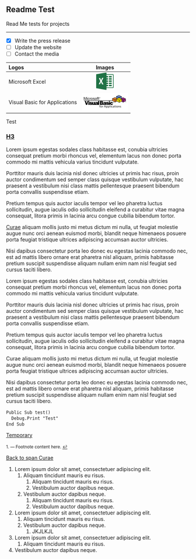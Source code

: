 <h2 id="top">Readme Test</h2>

Read Me tests for projects
***
- [x] Write the press release
- [ ] Update the website
- [ ] Contact the media

|Logos                          |Images                 |
|:------------------------------|:---------------------:|
|Microsoft Excel                |![Excel Logo][ms-xl]   |
|Visual Basic for Applications  |![VBA Logo][ms-vba]    |


[ms-xl]: /images/ms_excel.png?raw=true "Microsoft Excel"
[ms-vba]: /images/vba.png?raw=true "Visual Basic for Applications"

<p>Test<p>
<h3 id="lh3"><a href="#t1">H3</a></h3>
<p>Lorem ipsum egestas sodales class habitasse est, conubia ultricies consequat pretium morbi rhoncus vel, elementum lacus non donec porta commodo mi mattis vehicula varius tincidunt vulputate.</p><p>Porttitor mauris duis lacinia nisl donec ultricies ut primis hac risus, proin auctor condimentum sed semper class quisque vestibulum vulputate, hac praesent a vestibulum nisi class mattis pellentesque praesent bibendum porta convallis suspendisse etiam.</p><p>Pretium tempus quis auctor iaculis tempor vel leo pharetra luctus sollicitudin, augue iaculis odio sollicitudin eleifend a curabitur vitae magna consequat, litora primis in lacinia arcu congue cubilia bibendum tortor.</p><p><span class="sp"><a href="#t2">Curae</a></span> aliquam mollis justo mi metus dictum mi nulla, ut feugiat molestie augue nunc orci aenean euismod morbi, blandit neque himenaeos posuere porta feugiat tristique ultrices adipiscing accumsan auctor ultricies.</p><p>Nisi dapibus consectetur porta leo donec eu egestas lacinia commodo nec, est ad mattis libero ornare erat pharetra nisl aliquam, primis habitasse pretium suscipit suspendisse aliquam nullam enim nam nisl feugiat sed cursus taciti libero.</p>
<p>Lorem ipsum egestas sodales class habitasse est, conubia ultricies consequat pretium morbi rhoncus vel, elementum lacus non donec porta commodo mi mattis vehicula varius tincidunt vulputate.</p><p>Porttitor mauris duis lacinia nisl donec ultricies ut primis hac risus, proin auctor condimentum sed semper class quisque vestibulum vulputate, hac praesent a vestibulum nisi class mattis pellentesque praesent bibendum porta convallis suspendisse etiam.</p><p>Pretium tempus quis auctor iaculis tempor vel leo pharetra luctus sollicitudin, augue iaculis odio sollicitudin eleifend a curabitur vitae magna consequat, litora primis in lacinia arcu congue cubilia bibendum tortor.</p><p>Curae aliquam mollis justo mi metus dictum mi nulla, ut feugiat molestie augue nunc orci aenean euismod morbi, blandit neque himenaeos posuere porta feugiat tristique ultrices adipiscing accumsan auctor ultricies.</p><p>Nisi dapibus consectetur porta leo donec eu egestas lacinia commodo nec, est ad mattis libero ornare erat pharetra nisl aliquam, primis habitasse pretium suscipit suspendisse aliquam nullam enim nam nisl feugiat sed cursus taciti libero.</p>

```VB.NET
Public Sub test()
  Debug.Print "Test"
End Sub
```

<p id="t1"><a href="#lh3">Temporary</a></p>

<small id="f1">1. &mdash; Footnote content here. [↩](#top)</small>
<p id="t2"><a href="#sp">Back to span Curae</a></p>

1. Lorem ipsum dolor sit amet, consectetuer adipiscing elit.  
    1. Aliquam tincidunt mauris eu risus.
        1. Aliquam tincidunt mauris eu risus.
        2. Vestibulum auctor dapibus neque.
    2. Vestibulum auctor dapibus neque.
        1. Aliquam tincidunt mauris eu risus.
        2. Vestibulum auctor dapibus neque.
1. Lorem ipsum dolor sit amet, consectetuer adipiscing elit.
    1. Aliquam tincidunt mauris eu risus.
    2. Vestibulum auctor dapibus neque.
        1. JKJLKJL
1. Lorem ipsum dolor sit amet, consectetuer adipiscing elit.
    1. Aliquam tincidunt mauris eu risus.
1. Vestibulum auctor dapibus neque.
